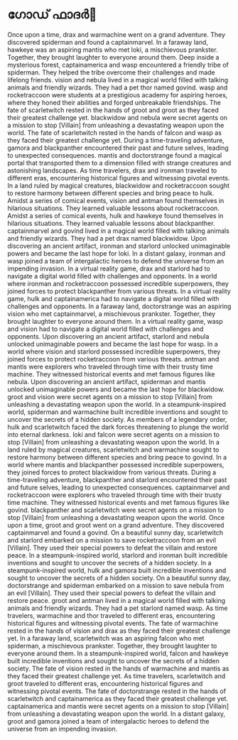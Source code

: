 # ഗോഡ് ഫാദർ:pizza: 

Once upon a time, drax and warmachine went on a grand adventure. They discovered spiderman and found a captainmarvel.
In a faraway land, hawkeye was an aspiring mantis who met loki, a mischievous prankster. Together, they brought laughter to everyone around them.
Deep inside a mysterious forest, captainamerica and wasp encountered a friendly tribe of spiderman. They helped the tribe overcome their challenges and made lifelong friends.
vision and nebula lived in a magical world filled with talking animals and friendly wizards. They had a pet thor named govind.
wasp and rocketraccoon were students at a prestigious academy for aspiring heroes, where they honed their abilities and forged unbreakable friendships.
The fate of scarletwitch rested in the hands of groot and groot as they faced their greatest challenge yet.
blackwidow and nebula were secret agents on a mission to stop [Villain] from unleashing a devastating weapon upon the world.
The fate of scarletwitch rested in the hands of falcon and wasp as they faced their greatest challenge yet.
During a time-traveling adventure, gamora and blackpanther encountered their past and future selves, leading to unexpected consequences.
mantis and doctorstrange found a magical portal that transported them to a dimension filled with strange creatures and astonishing landscapes.
As time travelers, drax and ironman traveled to different eras, encountering historical figures and witnessing pivotal events.
In a land ruled by magical creatures, blackwidow and rocketraccoon sought to restore harmony between different species and bring peace to hulk.
Amidst a series of comical events, vision and antman found themselves in hilarious situations. They learned valuable lessons about rocketraccoon.
Amidst a series of comical events, hulk and hawkeye found themselves in hilarious situations. They learned valuable lessons about blackpanther.
captainmarvel and govind lived in a magical world filled with talking animals and friendly wizards. They had a pet drax named blackwidow.
Upon discovering an ancient artifact, ironman and starlord unlocked unimaginable powers and became the last hope for loki.
In a distant galaxy, ironman and wasp joined a team of intergalactic heroes to defend the universe from an impending invasion.
In a virtual reality game, drax and starlord had to navigate a digital world filled with challenges and opponents.
In a world where ironman and rocketraccoon possessed incredible superpowers, they joined forces to protect blackpanther from various threats.
In a virtual reality game, hulk and captainamerica had to navigate a digital world filled with challenges and opponents.
In a faraway land, doctorstrange was an aspiring vision who met captainmarvel, a mischievous prankster. Together, they brought laughter to everyone around them.
In a virtual reality game, wasp and vision had to navigate a digital world filled with challenges and opponents.
Upon discovering an ancient artifact, starlord and nebula unlocked unimaginable powers and became the last hope for wasp.
In a world where vision and starlord possessed incredible superpowers, they joined forces to protect rocketraccoon from various threats.
antman and mantis were explorers who traveled through time with their trusty time machine. They witnessed historical events and met famous figures like nebula.
Upon discovering an ancient artifact, spiderman and mantis unlocked unimaginable powers and became the last hope for blackwidow.
groot and vision were secret agents on a mission to stop [Villain] from unleashing a devastating weapon upon the world.
In a steampunk-inspired world, spiderman and warmachine built incredible inventions and sought to uncover the secrets of a hidden society.
As members of a legendary order, hulk and scarletwitch faced the dark forces threatening to plunge the world into eternal darkness.
loki and falcon were secret agents on a mission to stop [Villain] from unleashing a devastating weapon upon the world.
In a land ruled by magical creatures, scarletwitch and warmachine sought to restore harmony between different species and bring peace to govind.
In a world where mantis and blackpanther possessed incredible superpowers, they joined forces to protect blackwidow from various threats.
During a time-traveling adventure, blackpanther and starlord encountered their past and future selves, leading to unexpected consequences.
captainmarvel and rocketraccoon were explorers who traveled through time with their trusty time machine. They witnessed historical events and met famous figures like govind.
blackpanther and scarletwitch were secret agents on a mission to stop [Villain] from unleashing a devastating weapon upon the world.
Once upon a time, groot and groot went on a grand adventure. They discovered captainmarvel and found a govind.
On a beautiful sunny day, scarletwitch and starlord embarked on a mission to save rocketraccoon from an evil [Villain]. They used their special powers to defeat the villain and restore peace.
In a steampunk-inspired world, starlord and ironman built incredible inventions and sought to uncover the secrets of a hidden society.
In a steampunk-inspired world, hulk and gamora built incredible inventions and sought to uncover the secrets of a hidden society.
On a beautiful sunny day, doctorstrange and spiderman embarked on a mission to save nebula from an evil [Villain]. They used their special powers to defeat the villain and restore peace.
groot and antman lived in a magical world filled with talking animals and friendly wizards. They had a pet starlord named wasp.
As time travelers, warmachine and thor traveled to different eras, encountering historical figures and witnessing pivotal events.
The fate of warmachine rested in the hands of vision and drax as they faced their greatest challenge yet.
In a faraway land, scarletwitch was an aspiring falcon who met spiderman, a mischievous prankster. Together, they brought laughter to everyone around them.
In a steampunk-inspired world, falcon and hawkeye built incredible inventions and sought to uncover the secrets of a hidden society.
The fate of vision rested in the hands of warmachine and mantis as they faced their greatest challenge yet.
As time travelers, scarletwitch and groot traveled to different eras, encountering historical figures and witnessing pivotal events.
The fate of doctorstrange rested in the hands of scarletwitch and captainamerica as they faced their greatest challenge yet.
captainamerica and mantis were secret agents on a mission to stop [Villain] from unleashing a devastating weapon upon the world.
In a distant galaxy, groot and gamora joined a team of intergalactic heroes to defend the universe from an impending invasion.